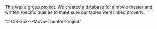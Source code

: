This was a group project. We created a database for a movie theater and written specific queries to make sure our tables were linked properly.


"# CIS-353---Movie-Theater-Project" 
